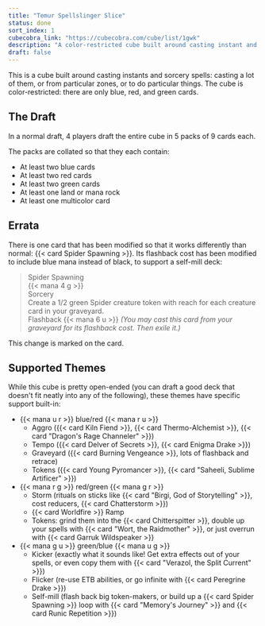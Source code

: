 ```yaml
---
title: "Temur Spellslinger Slice"
status: done
sort_index: 1
cubecobra_link: "https://cubecobra.com/cube/list/1gwk"
description: "A color-restricted cube built around casting instant and sorcery spells"
draft: false
---
```


This is a cube built around casting instants and sorcery spells: casting a lot of them, or from particular zones, or to do particular things. The cube is color-restricted: there are only blue, red, and green cards.

## The Draft

In a normal draft, 4 players draft the entire cube in 5 packs of 9 cards each.

The packs are collated so that they each contain:

  * At least two blue cards
  * At least two red cards
  * At least two green cards
  * At least one land or mana rock
  * At least one multicolor card


## Errata

There is one card that has been modified so that it works differently than normal: {{< card Spider Spawning >}}. Its flashback cost has been modified to include blue mana instead of black, to support a self-mill deck:

> Spider Spawning  
> {{< mana 4 g >}}  
> Sorcery  
> Create a 1/2 green Spider creature token with reach for each creature card in your graveyard.  
> Flashback {{< mana 6 u >}} _(You may cast this card from your graveyard for its flashback cost. Then exile it.)_

This change is marked on the card.


## Supported Themes

While this cube is pretty open-ended (you can draft a good deck that doesn't fit neatly into any of the following), these themes have specific support built-in:

  * {{< mana u r >}} blue/red {{< mana r u >}}
      * Aggro ({{< card Kiln Fiend >}}, {{< card Thermo-Alchemist >}}, {{< card "Dragon's Rage Channeler" >}})
      * Tempo ({{< card Delver of Secrets >}}, {{< card Enigma Drake >}})
      * Graveyard ({{< card Burning Vengeance >}}, lots of flashback and retrace)
      * Tokens ({{< card Young Pyromancer >}}, {{< card "Saheeli, Sublime Artificer" >}})
  * {{< mana r g >}} red/green {{< mana g r >}}
      * Storm (rituals on sticks like {{< card "Birgi, God of Storytelling" >}}, cost reducers, {{< card Chatterstorm >}})
      * {{< card Worldfire >}} Ramp
      * Tokens: grind them into the {{< card Chitterspitter >}}, double up your spells with {{< card "Wort, the Raidmother" >}}, or just overrun with {{< card Garruk Wildspeaker >}}
  * {{< mana g u >}} green/blue {{< mana u g >}}
      * Kicker (exactly what it sounds like! Get extra effects out of your spells, or even copy them with {{< card "Verazol, the Split Current" >}})
      * Flicker (re-use ETB abilities, or go infinite with {{< card Peregrine Drake >}})
      * Self-mill (flash back big token-makers, or build up a {{< card Spider Spawning >}} loop with {{< card "Memory's Journey" >}} and {{< card Runic Repetition >}})
